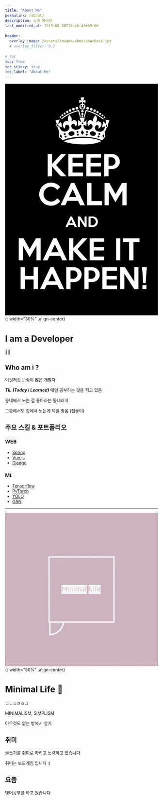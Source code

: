 ```yaml
---
title: "About Me"
permalink: /about/
description: 소개 페이지
last_modified_at: 2019-08-30T15:46:43+09:00

header:
  overlay_image: /assets/images/about/macbook.jpg
  # overlay_filter: 0.2

# toc
toc: True
toc_sticky: true
toc_label: "About Me"
---
```

![Keep Calm](/assets/images/about/keep-calm.png){: width="30%" .align-center}

# I am a Developer 
👨‍💻

## Who am i ?
이것저것 관심이 많은 개발자

***TIL (Today I Learned)***
매일 공부하는 것을 적고 있음

동네에서 노는 걸 좋아하는 동네러버

그중에서도 집에서 노는게 제일 좋음 (집돌이)

## 주요 스킬 & 포트폴리오
### WEB
 - [Spring](#)
 - [Vue.js](#)
 - [Django](#)

### ML
 - [Tensorflow](#)
 - [PyTorch](#)
 - [YOLO](#)
 - [GAN](#)

---
![Minimal Life](/assets/images/about/minimal-life.png){: width="50%" .align-center}

# Minimal Life 👀

ㅁㄴㅁㄹㅇㅍ

MINIMALISM, SIMPLISM

아무것도 없는 방에서 살기

## 취미
글쓰기를 취미로 하려고 노력하고 있습니다

취미는 보드게임 입니다 :)

## 요즘
영어공부를 하고 있습니다